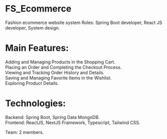 # FS_Ecommerce
Fashion ecommerce website system
Roles: Spring Boot developer, React JS developer, System design.

# Main Features:
Adding and Managing Products in the Shopping Cart.  
Placing an Order and Completing the Checkout Process.  
Viewing and Tracking Order History and Details.  
Saving and Managing Favorite Items in the Wishlist.  
Exploring Product Details.  

# Technologies:
Backend: Spring Boot, Spring Data MongoDB.    
Frontend: ReactJS, NextJS Framework, Typescript, Tailwind CSS.  

Team: 2 members.
